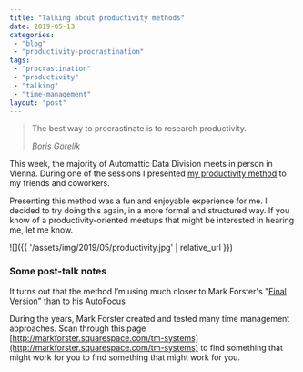 ```yaml
---
title: "Talking about productivity methods"
date: 2019-05-13
categories: 
 - "blog"
 - "productivity-procrastination"
tags: 
 - "procrastination"
 - "productivity"
 - "talking"
 - "time-management"
layout: "post"
---
```


> The best way to procrastinate is to research productivity.
> 
> <cite>Boris Gorelik</cite>


This week, the majority of Automattic Data Division meets in person in Vienna. During one of the sessions I presented [my productivity method](https://gorelik.net/2018/02/20/the-best-productivity-system-i-know/) to my friends and coworkers.

Presenting this method was a fun and enjoyable experience for me. I decided to try doing this again, in a more formal and structured way. If you know of a productivity-oriented meetups that might be interested in hearing me, let me know.

![]({{ '/assets/img/2019/05/productivity.jpg' | relative_url }})

### Some post-talk notes

It turns out that the method I’m using much closer to Mark Forster's "[Final Version](http://archive.constantcontact.com/fs004/1100358239599/archive/1109511856508.html)" than to his AutoFocus 

During the years, Mark Forster created and tested many time management approaches. Scan through this page [http://markforster.squarespace.com/tm-systems](http://markforster.squarespace.com/tm-systems) to find something that might work for you to find something that might work for you.

